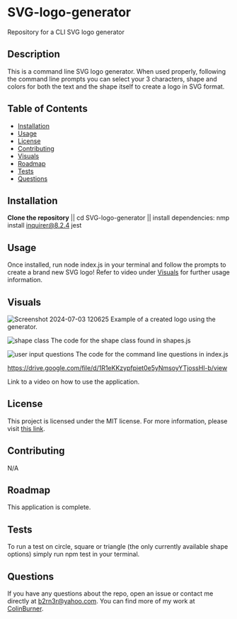 # SVG-logo-generator
Repository for a CLI SVG logo generator

## Description
This is a command line SVG logo generator. When used properly, following the command line prompts you can select your 3 characters, shape and colors for both the text and the shape itself to create a logo in SVG format.


## Table of Contents

- [Installation](#installation)
- [Usage](#usage)
- [License](#license)
- [Contributing](#contributing)
- [Visuals](#visuals)
- [Roadmap](#roadmap)
- [Tests](#tests)
- [Questions](#questions)

## Installation
**Clone the repository** || cd SVG-logo-generator || install dependencies: nmp install inquirer@8.2.4 jest

## Usage
Once installed, run node index.js in your terminal and follow the prompts to create a brand new SVG logo! Refer to video under [Visuals](#visuals) for further usage information.

## Visuals

![Screenshot 2024-07-03 120625](https://github.com/ColinBurner/SVG-logo-generator/assets/85810714/8bcfe58d-3264-49b5-8928-51c8a1438af5)
Example of a created logo using the generator.

![shape class](https://github.com/ColinBurner/SVG-logo-generator/assets/85810714/c23bfa8d-d30d-479d-a818-cc9cacea0afc)
The code for the shape class found in shapes.js

![user input questions](https://github.com/ColinBurner/SVG-logo-generator/assets/85810714/8f6675c5-783b-45d2-bb2d-a460843f5743)
The code for the command line questions in index.js

https://drive.google.com/file/d/1R1eKKzypfpiet0e5yNmsoyYTjossHl-b/view

Link to a video on how to use the application.

## License
This project is licensed under the MIT license. For more information, please visit [this link](https://opensource.org/licenses/MIT).

## Contributing
N/A

## Roadmap
This application is complete.

## Tests
To run a test on circle, square or triangle (the only currently available shape options) simply run npm test in your terminal.

## Questions

If you have any questions about the repo, open an issue or contact me directly at b2rn3r@yahoo.com. You can find more of my work at [ColinBurner](https://github.com/ColinBurner/).